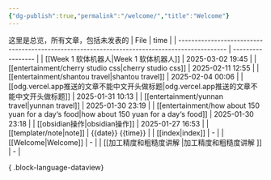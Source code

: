 ```yaml
---
{"dg-publish":true,"permalink":"/welcome/","title":"Welcome"}
---
```


这里是总览，所有文章，包括未发表的
| File                                                                                          | time              |
| --------------------------------------------------------------------------------------------- | ----------------- |
| [[Week 1 软体机器人\|Week 1 软体机器人]]                                                             | 2025-03-02 19:45  |
| [[entertainment/cherry studio css\|cherry studio css]]                                     | 2025-02-11 12:55  |
| [[entertainment/shantou travel\|shantou travel]]                                           | 2025-02-04 00:06  |
| [[odg.vercel.app推送的文章不能中文开头做标题\|odg.vercel.app推送的文章不能中文开头做标题]]                             | 2025-01-31 10:13  |
| [[entertainment/yunnan travel\|yunnan travel]]                                             | 2025-01-30 23:19  |
| [[entertainment/how about 150 yuan for a day‘s food\|how about 150 yuan for a day‘s food]] | 2025-01-30 23:18  |
| [[obsidian操作\|obsidian操作]]                                                                 | 2025-01-27 16:53  |
| [[templater/note\|note]]                                                                   | {{date}} {{time}} |
| [[index\|index]]                                                                           | \-                |
| [[Welcome\|Welcome]]                                                                       | \-                |
| [[加工精度和粗糙度讲解 \|加工精度和粗糙度讲解 ]]                                                               | \-                |

{ .block-language-dataview}

